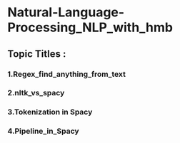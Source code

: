 # Natural-Language-Processing_NLP_with_hmb


## Topic Titles   :
### 1.Regex_find_anything_from_text
### 2.nltk_vs_spacy
### 3.Tokenization in Spacy
### 4.Pipeline_in_Spacy
